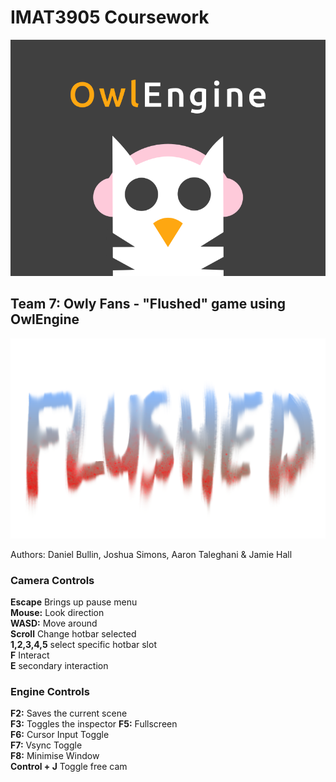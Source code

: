 # IMAT3905 Coursework 

![Team 7 Logo](/sandbox/assets/textures/Owly_Fans_Window.png)  
## Team 7: Owly Fans  -  "Flushed" game using OwlEngine
![Flushed](/sandbox/assets/textures/flushed_logo.png)  

Authors: Daniel Bullin, Joshua Simons, Aaron Taleghani & Jamie Hall  

### Camera Controls  
**Escape** Brings up pause menu  
**Mouse:** Look direction  
**WASD:** Move  around  
**Scroll** Change hotbar selected  
**1,2,3,4,5** select specific hotbar slot  
**F** Interact  
**E** secondary interaction  

### Engine Controls  
**F2:** Saves the current scene  
**F3:** Toggles the inspector 
**F5:** Fullscreen  
**F6:** Cursor Input Toggle  
**F7:** Vsync Toggle  
**F8:** Minimise Window  
**Control + J** Toggle free cam
